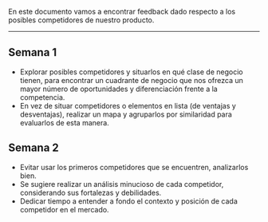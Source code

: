 En este documento vamos a encontrar feedback dado respecto a los posibles competidores de nuestro producto.
****
## Semana 1
+ Explorar posibles competidores y situarlos en qué clase de negocio tienen, para encontrar un cuadrante de negocio que nos ofrezca un mayor número de oportunidades y diferenciación frente a la competencia.
+ En vez de situar competidores o elementos en lista (de ventajas y desventajas), realizar un mapa y agruparlos por similaridad para evaluarlos de esta manera.

## Semana 2
+ Evitar usar los primeros competidores que se encuentren, analizarlos bien.
+ Se sugiere realizar un análisis minucioso de cada competidor, considerando sus fortalezas y debilidades.
+  Dedicar tiempo a entender a fondo el contexto y posición de cada competidor en el mercado.


